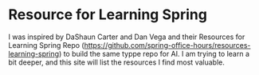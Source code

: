# Resource for Learning Spring
I was inspired by DaShaun Carter and Dan Vega and their Resources for Learning Spring Repo (https://github.com/spring-office-hours/resources-learning-spring) to build the same typpe repo for AI.  I am trying to learn a bit deeper, and this site will list the resources I find most valuable.
